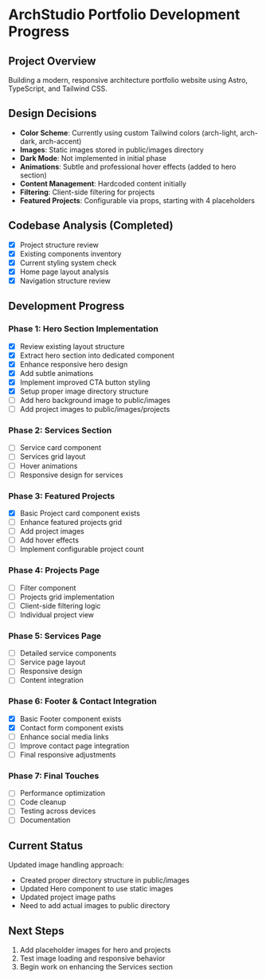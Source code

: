 # ArchStudio Portfolio Development Progress

## Project Overview
Building a modern, responsive architecture portfolio website using Astro, TypeScript, and Tailwind CSS.

## Design Decisions
- **Color Scheme**: Currently using custom Tailwind colors (arch-light, arch-dark, arch-accent)
- **Images**: Static images stored in public/images directory
- **Dark Mode**: Not implemented in initial phase
- **Animations**: Subtle and professional hover effects (added to hero section)
- **Content Management**: Hardcoded content initially
- **Filtering**: Client-side filtering for projects
- **Featured Projects**: Configurable via props, starting with 4 placeholders

## Codebase Analysis (Completed)
- [x] Project structure review
- [x] Existing components inventory
- [x] Current styling system check
- [x] Home page layout analysis
- [x] Navigation structure review

## Development Progress

### Phase 1: Hero Section Implementation
- [x] Review existing layout structure
- [x] Extract hero section into dedicated component
- [x] Enhance responsive hero design
- [x] Add subtle animations
- [x] Implement improved CTA button styling
- [x] Setup proper image directory structure
- [ ] Add hero background image to public/images
- [ ] Add project images to public/images/projects

### Phase 2: Services Section
- [ ] Service card component
- [ ] Services grid layout
- [ ] Hover animations
- [ ] Responsive design for services

### Phase 3: Featured Projects
- [x] Basic Project card component exists
- [ ] Enhance featured projects grid
- [ ] Add project images
- [ ] Add hover effects
- [ ] Implement configurable project count

### Phase 4: Projects Page
- [ ] Filter component
- [ ] Projects grid implementation
- [ ] Client-side filtering logic
- [ ] Individual project view

### Phase 5: Services Page
- [ ] Detailed service components
- [ ] Service page layout
- [ ] Responsive design
- [ ] Content integration

### Phase 6: Footer & Contact Integration
- [x] Basic Footer component exists
- [x] Contact form component exists
- [ ] Enhance social media links
- [ ] Improve contact page integration
- [ ] Final responsive adjustments

### Phase 7: Final Touches
- [ ] Performance optimization
- [ ] Code cleanup
- [ ] Testing across devices
- [ ] Documentation

## Current Status
Updated image handling approach:
- Created proper directory structure in public/images
- Updated Hero component to use static images
- Updated project image paths
- Need to add actual images to public directory

## Next Steps
1. Add placeholder images for hero and projects
2. Test image loading and responsive behavior
3. Begin work on enhancing the Services section 